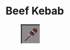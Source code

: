 # Beef Kebab

<figure><img src="../../../.gitbook/assets/image (6).png" alt=""><figcaption></figcaption></figure>
